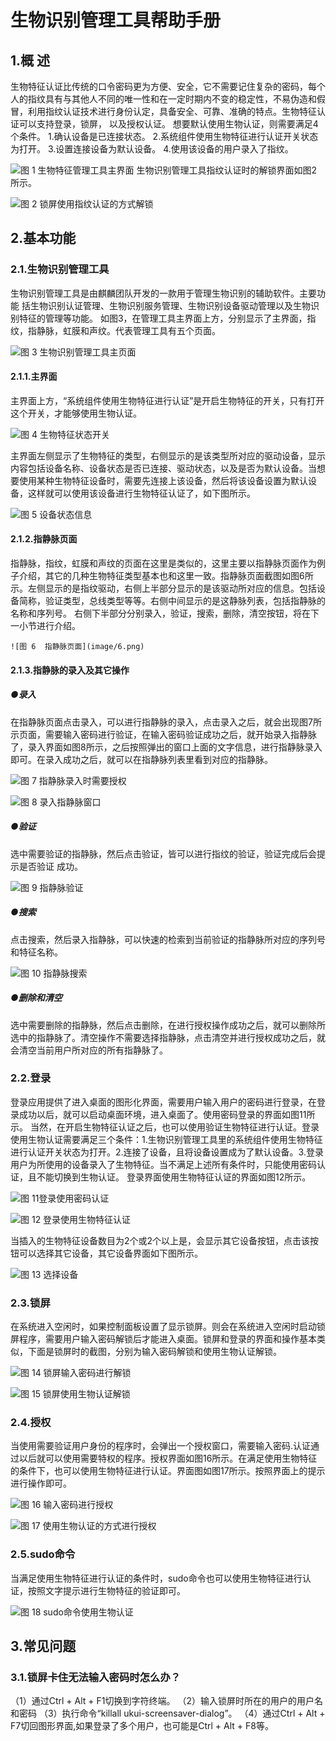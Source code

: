 # 生物识别管理工具帮助手册

## 1.概 述
生物特征认证比传统的口令密码更为方便、安全，它不需要记住复杂的密码，每个人的指纹具有与其他人不同的唯一性和在一定时期内不变的稳定性，不易伪造和假冒，利用指纹认证技术进行身份认定，具备安全、可靠、准确的特点。生物特征认证可以支持登录，锁屏，
以及授权认证。
想要默认使用生物认证，则需要满足4个条件。
1.确认设备是已连接状态。
2.系统组件使用生物特征进行认证开关状态为打开。
3.设置连接设备为默认设备。
4.使用该设备的用户录入了指纹。

![图 1 生物特征管理工具主界面](image/1.png)
生物识别管理工具指纹认证时的解锁界面如图2所示。

![图 2 锁屏使用指纹认证的方式解锁](image/2.png)
## 2.基本功能
### 2.1.生物识别管理工具
生物识别管理工具是由麒麟团队开发的一款用于管理生物识别的辅助软件。主要功能
括生物识别认证管理、生物识别服务管理、生物识别设备驱动管理以及生物识别特征的管理等功能。
如图3，在管理工具主界面上方，分别显示了主界面，指纹，指静脉，虹膜和声纹。代表管理工具有五个页面。

![图 3  生物识别管理工具主页面](image/3.png)
#### 2.1.1.主界面
主界面上方，“系统组件使用生物特征进行认证”是开启生物特征的开关，只有打开这个开关，才能够使用生物认证。

![图 4 生物特征状态开关](image/4.png)

主界面左侧显示了生物特征的类型，右侧显示的是该类型所对应的驱动设备，显示内容包括设备名称、设备状态是否已连接、驱动状态，以及是否为默认设备。当想要使用某种生物特征设备时，需要先连接上该设备，然后将该设备设置为默认设备，这样就可以使用该设备进行生物特征认证了，如下图所示。

![图 5 设备状态信息](image/5.png)
#### 2.1.2.指静脉页面
指静脉，指纹，虹膜和声纹的页面在这里是类似的，这里主要以指静脉页面作为例子介绍，其它的几种生物特征类型基本也和这里一致。指静脉页面截图如图6所示。左侧显示的是指纹驱动，右侧上半部分显示的是该驱动所对应的信息。包括设备简称，验证类型，总线类型等等。右侧中间显示的是这静脉列表，包括指静脉的名称和序列号。
右侧下半部分分别录入，验证，搜索，删除，清空按钮，将在下一小节进行介绍。

	![图 6  指静脉页面](image/6.png)
#### 2.1.3.指静脉的录入及其它操作
##### ●录入
在指静脉页面点击录入，可以进行指静脉的录入，点击录入之后，就会出现图7所示页面，需要输入密码进行验证，在输入密码验证成功之后，就开始录入指静脉了，录入界面如图8所示，之后按照弹出的窗口上面的文字信息，进行指静脉录入即可。在录入成功之后，就可以在指静脉列表里看到对应的指静脉。

![图 7 指静脉录入时需要授权](image/7.png)

![图 8 录入指静脉窗口](image/8.png)

##### ●验证
选中需要验证的指静脉，然后点击验证，皆可以进行指纹的验证，验证完成后会提示是否验证 成功。

![图 9 指静脉验证](image/9.png)
##### ●搜索
点击搜索，然后录入指静脉，可以快速的检索到当前验证的指静脉所对应的序列号和特征名称。

![图 10 指静脉搜索](image/10.png)
##### ●删除和清空
选中需要删除的指静脉，然后点击删除，在进行授权操作成功之后，就可以删除所选中的指静脉了。清空操作不需要选择指静脉，点击清空并进行授权成功之后，就会清空当前用户所对应的所有指静脉了。
### 2.2.登录
登录应用提供了进入桌面的图形化界面，需要用户输入用户的密码进行登录，在登录成功以后，就可以启动桌面环境，进入桌面了。使用密码登录的界面如图11所示。
当然，在开启生物特征认证之后，也可以使用验证生物特征进行认证。登录使用生物认证需要满足三个条件：1.生物识别管理工具里的系统组件使用生物特征进行认证开关状态为打开。2.连接了设备，且将设备设置成为了默认设备。3.登录用户为所使用的设备录入了生物特征。当不满足上述所有条件时，只能使用密码认证，且不能切换到生物认证。
登录界面使用生物特征认证的界面如图12所示。

![图 11登录使用密码认证](image/11.png)

![图 12 登录使用生物特征认证](image/12.png)

当插入的生物特征设备数目为2个或2个以上是，会显示其它设备按钮，点击该按钮可以选择其它设备，其它设备界面如下图所示。

![图 13 选择设备](image/13.png)
### 2.3.锁屏
在系统进入空闲时，如果控制面板设置了显示锁屏。则会在系统进入空闲时启动锁屏程序，需要用户输入密码解锁后才能进入桌面。锁屏和登录的界面和操作基本类似，下面是锁屏时的截图，分别为输入密码解锁和使用生物认证解锁。

![图 14 锁屏输入密码进行解锁](image/14.png)


![图 15 锁屏使用生物认证解锁](image/15.png)
### 2.4.授权
当使用需要验证用户身份的程序时，会弹出一个授权窗口，需要输入密码.认证通过以后就可以使用需要特权的程序。授权界面如图16所示。在满足使用生物特征的条件下，也可以使用生物特征进行认证。界面图如图17所示。按照界面上的提示进行操作即可。

![图 16 输入密码进行授权](image/16.png)

![图 17 使用生物认证的方式进行授权](image/17.png)
### 2.5.sudo命令
当满足使用生物特征进行认证的条件时，sudo命令也可以使用生物特征进行认证，按照文字提示进行生物特征的验证即可。

![图 18 sudo命令使用生物认证](image/18.png)

## 3.常见问题
### 3.1.锁屏卡住无法输入密码时怎么办？
（1）通过Ctrl + Alt + F1切换到字符终端。
（2）输入锁屏时所在的用户的用户名和密码
（3）执行命令“killall ukui-screensaver-dialog”。
（4）通过Ctrl + Alt + F7切回图形界面,如果登录了多个用户，也可能是Ctrl + Alt + F8等。

